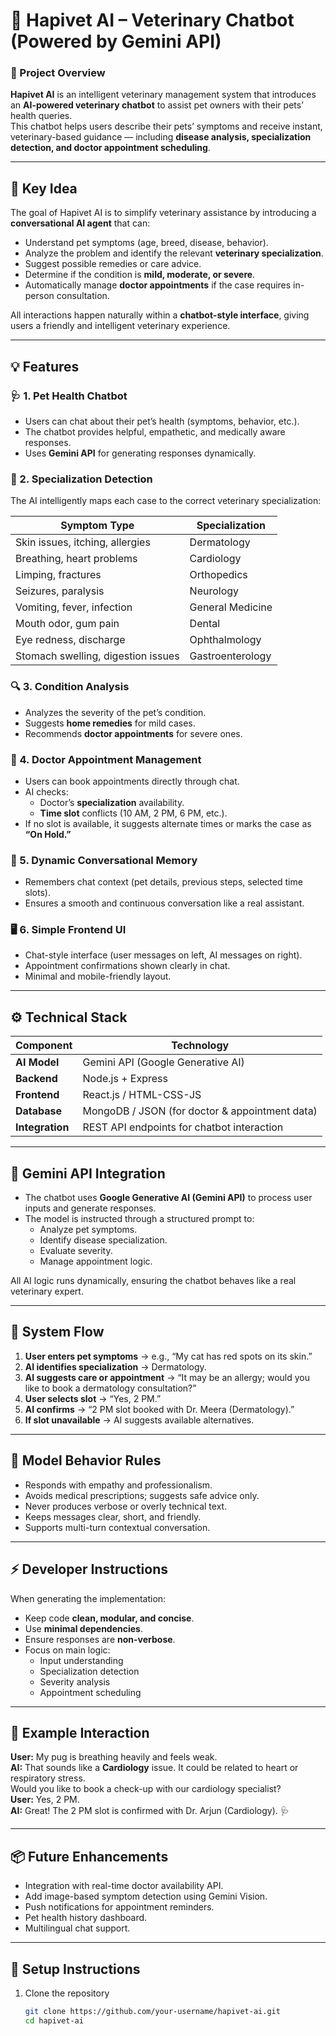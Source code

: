 # 🐾 Hapivet AI – Veterinary Chatbot (Powered by Gemini API)

### 🚀 Project Overview
**Hapivet AI** is an intelligent veterinary management system that introduces an **AI-powered veterinary chatbot** to assist pet owners with their pets’ health queries.  
This chatbot helps users describe their pets’ symptoms and receive instant, veterinary-based guidance — including **disease analysis, specialization detection, and doctor appointment scheduling**.

---

## 🧠 Key Idea

The goal of Hapivet AI is to simplify veterinary assistance by introducing a **conversational AI agent** that can:
- Understand pet symptoms (age, breed, disease, behavior).
- Analyze the problem and identify the relevant **veterinary specialization**.
- Suggest possible remedies or care advice.
- Determine if the condition is **mild, moderate, or severe**.
- Automatically manage **doctor appointments** if the case requires in-person consultation.

All interactions happen naturally within a **chatbot-style interface**, giving users a friendly and intelligent veterinary experience.

---

## 💡 Features

### 🩺 1. Pet Health Chatbot
- Users can chat about their pet’s health (symptoms, behavior, etc.).
- The chatbot provides helpful, empathetic, and medically aware responses.
- Uses **Gemini API** for generating responses dynamically.

### 🧩 2. Specialization Detection
The AI intelligently maps each case to the correct veterinary specialization:

| Symptom Type | Specialization |
|---------------|----------------|
| Skin issues, itching, allergies | Dermatology |
| Breathing, heart problems | Cardiology |
| Limping, fractures | Orthopedics |
| Seizures, paralysis | Neurology |
| Vomiting, fever, infection | General Medicine |
| Mouth odor, gum pain | Dental |
| Eye redness, discharge | Ophthalmology |
| Stomach swelling, digestion issues | Gastroenterology |

### 🔍 3. Condition Analysis
- Analyzes the severity of the pet’s condition.
- Suggests **home remedies** for mild cases.
- Recommends **doctor appointments** for severe ones.

### 📅 4. Doctor Appointment Management
- Users can book appointments directly through chat.  
- AI checks:
  - Doctor’s **specialization** availability.  
  - **Time slot** conflicts (10 AM, 2 PM, 6 PM, etc.).  
- If no slot is available, it suggests alternate times or marks the case as **“On Hold.”**

### 💬 5. Dynamic Conversational Memory
- Remembers chat context (pet details, previous steps, selected time slots).
- Ensures a smooth and continuous conversation like a real assistant.

### 🖥️ 6. Simple Frontend UI
- Chat-style interface (user messages on left, AI messages on right).  
- Appointment confirmations shown clearly in chat.  
- Minimal and mobile-friendly layout.

---

## ⚙️ Technical Stack

| Component | Technology |
|------------|-------------|
| **AI Model** | Gemini API (Google Generative AI) |
| **Backend** | Node.js + Express |
| **Frontend** | React.js / HTML-CSS-JS |
| **Database** | MongoDB / JSON (for doctor & appointment data) |
| **Integration** | REST API endpoints for chatbot interaction |

---

## 🧠 Gemini API Integration

- The chatbot uses **Google Generative AI (Gemini API)** to process user inputs and generate responses.
- The model is instructed through a structured prompt to:
  - Analyze pet symptoms.
  - Identify disease specialization.
  - Evaluate severity.
  - Manage appointment logic.

All AI logic runs dynamically, ensuring the chatbot behaves like a real veterinary expert.

---

## 🧩 System Flow

1. **User enters pet symptoms** → e.g., “My cat has red spots on its skin.”  
2. **AI identifies specialization** → Dermatology.  
3. **AI suggests care or appointment** → “It may be an allergy; would you like to book a dermatology consultation?”  
4. **User selects slot** → “Yes, 2 PM.”  
5. **AI confirms** → “2 PM slot booked with Dr. Meera (Dermatology).”  
6. **If slot unavailable** → AI suggests available alternatives.  

---

## 🔐 Model Behavior Rules

- Responds with empathy and professionalism.  
- Avoids medical prescriptions; suggests safe advice only.  
- Never produces verbose or overly technical text.  
- Keeps messages clear, short, and friendly.  
- Supports multi-turn contextual conversation.

---

## ⚡ Developer Instructions

When generating the implementation:
- Keep code **clean, modular, and concise**.  
- Use **minimal dependencies**.  
- Ensure responses are **non-verbose**.  
- Focus on main logic:
  - Input understanding  
  - Specialization detection  
  - Severity analysis  
  - Appointment scheduling  

---

## 🧾 Example Interaction

**User:** My pug is breathing heavily and feels weak.  
**AI:** That sounds like a **Cardiology** issue. It could be related to heart or respiratory stress.  
Would you like to book a check-up with our cardiology specialist?  
**User:** Yes, 2 PM.  
**AI:** Great! The 2 PM slot is confirmed with Dr. Arjun (Cardiology). 🩺

---

## 📦 Future Enhancements

- Integration with real-time doctor availability API.  
- Add image-based symptom detection using Gemini Vision.  
- Push notifications for appointment reminders.  
- Pet health history dashboard.  
- Multilingual chat support.

---

## 🧰 Setup Instructions

1. Clone the repository  
   ```bash
   git clone https://github.com/your-username/hapivet-ai.git
   cd hapivet-ai
